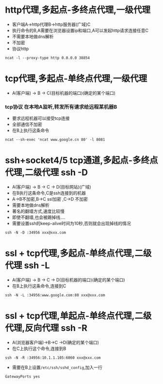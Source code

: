 
http代理,多起点-多终点代理,一级代理
=======================
* 客户端A->http代理B->http服务器(广域)C
* 执行命令的B,A需要在浏览器设置ip和端口,A可以发起http请求连接任意C 
* 不需要本地做dns解析 
* 不加密
* 协议http

```
ncat -l --proxy-type http 0.0.0.0 38854
```

tcp代理,多起点-单终点代理,一级代理
========================
* A(客户端) -> B -> C(目标机器的端口)(确定的某个端口)

### tcp协议 在本地A监听,转发所有请求给远程某机器B
* 要求远程机器可以接受tcp连接
* 全部通信不加密
* 在B上执行这条命令 

```
ncat --sh-exec 'ncat www.google.cn 80' -l 8081
```

ssh+socket4/5 tcp通道,多起点-多终点代理,二级代理 ssh -D
====================
* A(客户端) -> B -> C -> D(目标网站)(广域)
* 在B执行这条命令,C是ssh连接到的机器
* A->B不加密,B->C ssl加密 ,C->D 不加密
* 需要本地做dns解析
* 著名的翻墙方式,速度比较慢
* 即使不翻墙,也会被踢掉线....
* 需要设置ssh的keep-alive时间为10秒,否则就会出现掉线的情况

```
ssh -N -D :34956 xxx@xxx.com
```

ssl + tcp代理,多起点-单终点代理,二级代理 ssh -L
========================
* A(客户端) -> B -> C -> D(目标机器的端口)(确定的某个端口)
* 在B上执行这条命令,连接到C
```
ssh -N -L :34956:www.google.com:80 xxx@xxx.com
```

ssl + tcp代理,单起点-单终点代理,二级代理,反向代理 ssh -R
========================
* A(浏览器客户端)->B->C ->D(确定的某个端口) 
* 在C上执行这个命令,连接到B
```
ssh -N -R :34956:10.1.1.105:6060 xxx@xxx.com
```

* 需要在B上设置`/etc/ssh/sshd_config`,加入一行
```
GatewayPorts yes
```
